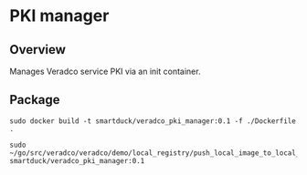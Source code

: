 # PKI manager

## Overview

Manages Veradco service PKI via an init container.

## Package

```
sudo docker build -t smartduck/veradco_pki_manager:0.1 -f ./Dockerfile .

sudo ~/go/src/veradco/veradco/demo/local_registry/push_local_image_to_local_registry.sh smartduck/veradco_pki_manager:0.1
```
